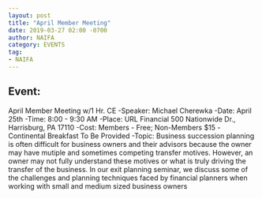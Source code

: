 ```yaml
---
layout: post
title: "April Member Meeting"
date: 2019-03-27 02:00 -0700
author: NAIFA
category: EVENTS
tag:
- NAIFA
---
```


## Event:
April Member Meeting w/1 Hr. CE
-Speaker: Michael Cherewka
-Date: April 25th
-Time: 8:00 - 9:30 AM
-Place: URL Financial   500 Nationwide Dr., Harrisburg, PA 17110
-Cost: Members - Free; Non-Members $15
-Continental Breakfast To Be Provided
-Topic:  Business succession planning is often difficult for business owners and their advisors because the owner may have mutiple and sometimes competing transfer motives.  However, an owner may not fully understand these motives or what is truly driving the transfer of the business.  In our exit planning seminar, we discuss some of the challenges and planning techniques faced by financial planners when working with small and medium sized business owners

